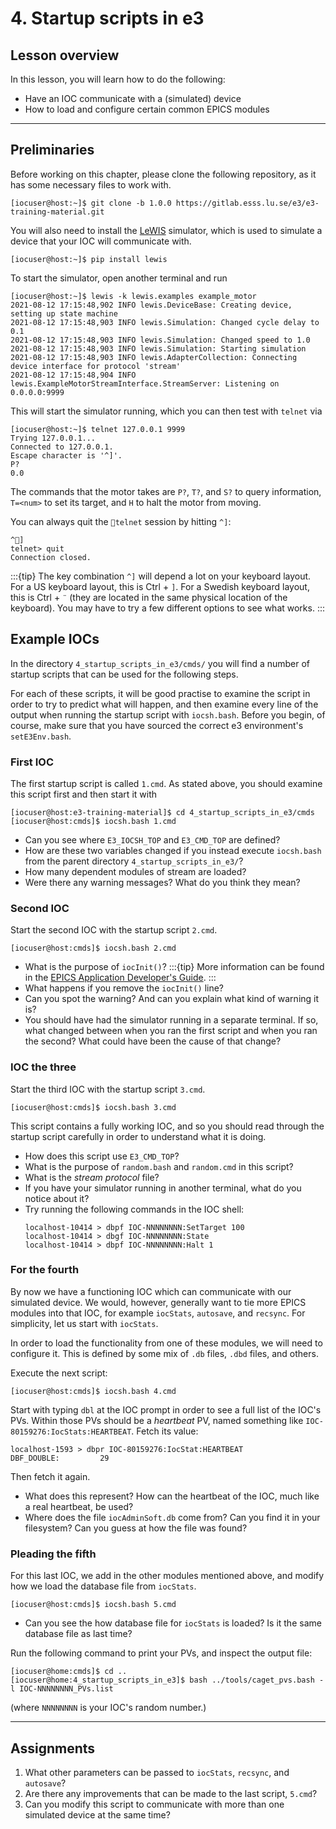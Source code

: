 # 4. Startup scripts in e3

## Lesson overview

In this lesson, you will learn how to do the following:

* Have an IOC communicate with a (simulated) device
* How to load and configure certain common EPICS modules

---

## Preliminaries

Before working on this chapter, please clone the following repository, as it has some necessary files to work with.
```console
[iocuser@host:~]$ git clone -b 1.0.0 https://gitlab.esss.lu.se/e3/e3-training-material.git
```
You will also need to install the [LeWIS](https://lewis.readthedocs.io/en/latest/index.html) simulator, which is used
to simulate a device that your IOC will communicate with.
```console
[iocuser@host:~]$ pip install lewis
```

To start the simulator, open another terminal and run
```console
[iocuser@host:~]$ lewis -k lewis.examples example_motor
2021-08-12 17:15:48,902 INFO lewis.DeviceBase: Creating device, setting up state machine
2021-08-12 17:15:48,903 INFO lewis.Simulation: Changed cycle delay to 0.1
2021-08-12 17:15:48,903 INFO lewis.Simulation: Changed speed to 1.0
2021-08-12 17:15:48,903 INFO lewis.Simulation: Starting simulation
2021-08-12 17:15:48,903 INFO lewis.AdapterCollection: Connecting device interface for protocol 'stream'
2021-08-12 17:15:48,904 INFO lewis.ExampleMotorStreamInterface.StreamServer: Listening on 0.0.0.0:9999
```
This will start the simulator running, which you can then test with `telnet` via
```console
[iocuser@host:~]$ telnet 127.0.0.1 9999
Trying 127.0.0.1...
Connected to 127.0.0.1.
Escape character is '^]'.
P?
0.0
```
The commands that the motor takes are `P?`, `T?`, and `S?` to query information, `T=<num>` to set its target, and `H` to halt the
motor from moving.

You can always quit the `telnet` session by hitting `^]`:
```console
^]
telnet> quit
Connection closed.
```

:::{tip}
The key combination `^]` will depend a lot on your keyboard layout. For a US keyboard layout, this is Ctrl + `]`. For
a Swedish keyboard layout, this is Ctrl + `¨` (they are located in the same physical location of the keyboard). You
may have to try a few different options to see what works.
:::


## Example IOCs

In the directory `4_startup_scripts_in_e3/cmds/` you will find a number of startup scripts that can be used for the following steps.

For each of these scripts, it will be good practise to examine the script in order to try to predict what will happen, and then
examine every line of the output when running the startup script with `iocsh.bash`. Before you begin, of course, make sure that
you have sourced the correct e3 environment's `setE3Env.bash`.

### First IOC

The first startup script is called `1.cmd`. As stated above, you should examine this script first and then start it with
```console
[iocuser@host:e3-training-material]$ cd 4_startup_scripts_in_e3/cmds
[iocuser@host:cmds]$ iocsh.bash 1.cmd
```

* Can you see where `E3_IOCSH_TOP` and `E3_CMD_TOP` are defined?
* How are these two variables changed if you instead execute `iocsh.bash` from the parent directory `4_startup_scripts_in_e3/`?
* How many dependent modules of stream are loaded?
* Were there any warning messages? What do you think they mean?

### Second IOC

Start the second IOC with the startup script `2.cmd`.
```console
[iocuser@host:cmds]$ iocsh.bash 2.cmd
```

* What is the purpose of `iocInit()`?
  :::{tip}
  More information can be found in the [EPICS Application Developer's Guide](https://epics.anl.gov/base/R3-16/2-docs/AppDevGuide/IOCInitialization.html#x8-2810007.4).
  :::
* What happens if you remove the `iocInit()` line?
* Can you spot the warning? And can you explain what kind of warning it is?
* You should have had the simulator running in a separate terminal. If so, what changed between when you ran the first script and
  when you ran the second? What could have been the cause of that change?

### IOC the three

Start the third IOC with the startup script `3.cmd`.
```console
[iocuser@host:cmds]$ iocsh.bash 3.cmd
```
This script contains a fully working IOC, and so you should read through the startup script carefully in order to understand what it is doing.

* How does this script use `E3_CMD_TOP`?
* What is the purpose of `random.bash` and `random.cmd` in this script?
* What is the *stream protocol* file?
* If you have your simulator running in another terminal, what do you notice about it?
* Try running the following commands in the IOC shell:
  ```console
  localhost-10414 > dbpf IOC-NNNNNNNN:SetTarget 100
  localhost-10414 > dbgf IOC-NNNNNNNN:State
  localhost-10414 > dbpf IOC-NNNNNNNN:Halt 1
  ```

### For the fourth

By now we have a functioning IOC which can communicate with our simulated device. We would, however, generally want to
tie more EPICS modules into that IOC, for example `iocStats`, `autosave`, and `recsync`. For simplicity, let us start with
`iocStats`.

In order to load the functionality from one of these modules, we will need to configure it. This is defined by some mix
of `.db` files, `.dbd` files, and others.

Execute the next script:
```console
[iocuser@host:cmds]$ iocsh.bash 4.cmd
```

Start with typing `dbl` at the IOC prompt in order to see a full list of the IOC's PVs. Within those PVs should be a
*heartbeat* PV, named something like `IOC-80159276:IocStats:HEARTBEAT`. Fetch its value:
```console
localhost-1593 > dbpr IOC-80159276:IocStat:HEARTBEAT
DBF_DOUBLE:         29
```
Then fetch it again.

* What does this represent? How can the heartbeat of the IOC, much like a real heartbeat, be used?
* Where does the file `iocAdminSoft.db` come from? Can you find it in your filesystem? Can you guess
  at how the file was found?

### Pleading the fifth

For this last IOC, we add in the other modules mentioned above, and modify how we load the database file from `iocStats`.
```console
[iocuser@host:cmds]$ iocsh.bash 5.cmd
```

* Can you see the how database file for `iocStats` is loaded? Is it the same database file as last time?

Run the following command to print your PVs, and inspect the output file:

```console
[iocuser@home:cmds]$ cd ..
[iocuser@home:4_startup_scripts_in_e3]$ bash ../tools/caget_pvs.bash -l IOC-NNNNNNNN_PVs.list
```

(where `NNNNNNNN` is your IOC's random number.)

---

## Assignments

1. What other parameters can be passed to `iocStats`, `recsync`, and `autosave`?
2. Are there any improvements that can be made to the last script, `5.cmd`?
3. Can you modify this script to communicate with more than one simulated device at the same time?
